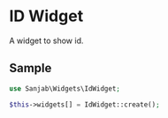 # ID Widget

A widget to show id.

## Sample
```php
use Sanjab\Widgets\IdWidget;

$this->widgets[] = IdWidget::create();
```
